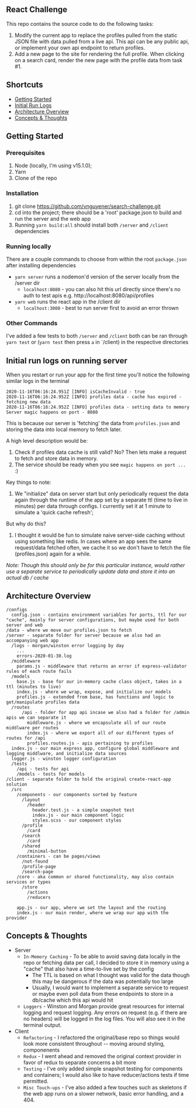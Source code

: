 
## React Challenge
 
This repo contains the source code to do the following tasks:

1. Modify the current app to replace the profiles pulled from the static JSON file with data pulled from a live api. This api can be any public api, or implement your own api endpoint to return profiles.
2. Add a new page to the site for rendering the full profile. When clicking on a search card, render the new page with the profile data from task #1.

## Shortcuts

* [Getting Started](#getting-started)
* [Initial Run Logs](#initial-run-logs-on-running-server)
* [Architecture Overview](#architecture-overview)
* [Concepts & Thoughts](#concepts--thoughts)

## Getting Started 

### Prerequisites
1. Node (locally, I'm using v15.1.0);
2. Yarn
3. Clone of the repo

### Installation

1. git clone https://github.com/vnguyener/search-challenge.git
2. cd into the project; there should be a 'root' package.json to build and run the server and the web app
3. Running `yarn build:all` should install both `/server` and `/client` dependencies

### Running locally

There are a couple commands to choose from within the root `package.json` after installing dependencies

* `yarn server` runs a nodemon'd version of the server locally from the /server dir
  * `localhost:8080` - you can also hit this url directly since there's no auth to test apis e.g. http://localhost:8080/api/profiles
* `yarn web` runs the react app in the /client dir
  * `localhost:3000` - best to run server first to avoid an error thrown

### Other Commands

I've added a few tests to both `/server` and `/client` both can be ran through `yarn test` or (`yarn test` then press `a` in `/client) in the respective directories

## Initial run logs on running server

When you restart or run your app for the first time you'll notice the following similar logs in the terminal

```
2020-11-16T06:16:24.951Z [INFO] isCacheInvalid - true
2020-11-16T06:16:24.952Z [INFO] profiles data - cache has expired - fetching new data
2020-11-16T06:16:24.952Z [INFO] profiles data - setting data to memory
Server magic happens on port - 8080
```
This is because our server is 'fetching' the data from `profiles.json` and storing the data into local memory to fetch later.

A high level description would be:

1. Check if profiles data cache is still valid? No? Then lets make a request to fetch and store data in memory.
2. The service should be ready when you see `magic happens on port ...` :)

Key things to note:

1. We "initialize" data on server start but only periodically request the data again through the runtime of the app set by a separate ttl (time to live in minutes) per data through configs. I currently set it at 1 minute to simulate a 'quick cache refresh';

But why do this?

1. I thought it would be fun to simulate naive server-side caching without using something like redis. In cases where an app sees the same request/data fetched often, we cache it so we don't have to fetch the file (profiles.json) again for a while.

_Note: Though this should only be for this particular instance, would rather use a separate service to periodically update data and store it into an actual db / cache_


## Architecture Overview

```
/configs
  config.json - contains environment variables for ports, ttl for our "cache", mainly for server configurations, but maybe used for both server and web
/data - where we move our profiles.json to fetch
/server - separate folder for server because we also had an accompanying web app
  /logs - morgan/winston error logging by day
    ...
    errors-2020-01-30.log
  /middleware
    params.js - middleware that returns an error if express-validator rules of each route fails
  /models
    base.js - base for our in-memory cache class object, takes in a ttl (minutes to live)
    index.js - where we wrap, expose, and initialize our models
    profiles.js - extended from base, has functions and logic to get/manipulate profiles data
  /routes
      /api - folder for app api incase we also had a folder for /admin apis we can separate it
        middleware.js - where we encapsulate all of our route middlware per routes
        index.js - where we export all of our different types of routes for /api
        profiles.routes.js - apis pertaining to profiles
  index.js - our main express app, configure global middleware and logging middlware, and initialize data sources
  logger.js - winston logger configuration
  /tests
    /api - tests for api
    /models - tests for models
/client - separate folder to hold the original create-react-app solution
  /src
    /components - our components sorted by feature
      /layout
        /header
          header.test.js - a simple snapshot test
          index.js - our main component logic
          styles.scss - our component styles
      /profile
        /card
      /search
        /card
      /shared
        /minimal-button
    /containers - can be pages/views
      /not-found
      /profile-page
      /search-page
    /core - aka common or shared functionality, may also contain services or types
      /store
        /actions
        /reducers

    app.js - our app, where we set the layout and the routing
    index.js - our main render, where we wrap our app with the provider 

```

## Concepts & Thoughts

* Server
  * `In-Memory Caching` - To be able to avoid saving data locally in the repo or fetching data per call, I decided to store it in memory using a "cache" that also have a time-to-live set by the config
    * The TTL is based on what I thought was valid for the data though this may be dangerous if the data was potentially too large
    * Usually, I would want to implement a separate service to request or maybe even poll data from these endpoints to store in a db/cache which this api would hit
  * `Loggers` - Winston and Morgan provide great resources for internal logging and request logging. Any errors on request (e.g. if there are no headers) will be logged in the log files. You will also see it in the terminal output.
* Client
  * `Refactoring` - I refactored the original/base repo so things would look more consistent throughout -- moving around styling, componenents
  * `Redux` - I went ahead and removed the original context provider in favor of redux to separate concerns a bit more
  * `Testing` - I've only added simple snapshot testing for components and containers; I would also like to have reducer/actions tests if time permitted.
  * `Misc Touch-ups` - I've also added a few touches such as skeletons if the web app runs on a slower network, basic error handling, and a 404.
